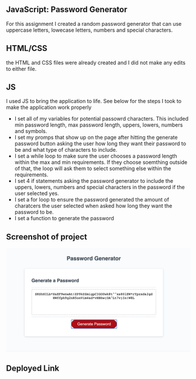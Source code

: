 ## JavaScript: Password Generator

For this assignment I created a random password generator that can use uppercase letters, lowecase letters, numbers and special characters. 

## HTML/CSS
the HTML and CSS files were already created and I did not make any edits to either file. 

## JS
I used JS to  bring the application to life. See below for the steps I took to make the application work properly

- I set all of my variables for potential passowrd characters. This included min password length, max password length, uppers, lowers, numbers and symbols.
- I set my promps that show up on the page after hitting the generate password button asking the user how long they want their password to be and what type of characters to include. 
- I set a while loop to make sure the user chooses a password length within the max and min requirements. If they choose soemthing outside of that, the loop will ask them to select something else within the requirements. 
- I set 4 if statements asking the password generator to include the uppers, lowers, numbers and special characters in the password if the user selected yes.
- I set a for loop to ensure the password generated the amount of charatcers the user selected when asked how long they want the password to be. 
- I set a function to generate the password

## Screenshot of project

![Screenshot of password generator.](./assets/Images/screenshot.png)

## Deployed Link 




